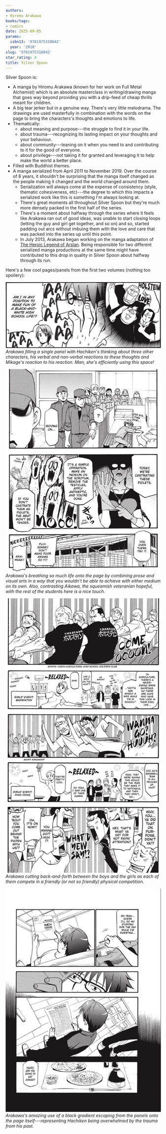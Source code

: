 ```yaml
---
authors:
- Hiromu Arakawa
books/tags:
- comics
date: 2025-09-05
params:
  isbn13: '9781975310042'
  year: '2018'
slug: '9781975310042'
star_rating: 4
title: Silver Spoon
---
```


<!--more-->

Silver Spoon is:
- A manga by Hiromu Arakawa (known for her work on Full Metal Alchemist) which is an absolute masterclass in writing/drawing manga that goes way beyond providing you with a drip-feed of cheap thrills meant for children.
- A big tear jerker but in a genuine way. There's very little melodrama. The drawings are used masterfully in combination with the words on the page to bring the characters's thoughts and emotions to life. 
- Thematically:
  - about meaning and purpose---the struggle to find it in your life.
  - about trauma---recognizing its lasting impact on your thoughts and your behaviour.
  - about community---leaning on it when you need to and contributing to it for the good of everyone.
  - about privilege---not taking it for granted and leveraging it to help make the world a better place.
- Filled with Buddhist themes.
- A manga serialized from April 2011 to November 2019. Over the course of 8 years, it shouldn't be surprising that the manga itself changed as the people making it changed and the world changed around them.
  - Serialization will always come at the expense of consistency (style, thematic cohesiveness, etc)---the degree to which this impacts a serialized work like this is something I'm always looking at.
  - There's great moments all throughout Silver Spoon but they're much more densely packed in the first half of the series.
  - There's a moment about halfway through the series where it feels like Arakawa ran out of good ideas, was unable to start closing loops (letting the guy and girl get together, and so on) and so, started padding out arcs without imbuing them with the love and care that was packed into the series up until this point.
  - In July 2013, Arakawa began working on the manga adaptation of [The Heroic Legend of Arslan](https://en.wikipedia.org/wiki/The_Heroic_Legend_of_Arslan). Being responsible for two different serialized manga productions at the same time might have contributed to this drop in quality in Silver Spoon about halfway through its run.

Here's a few cool pages/panels from the first two volumes (nothing too spoilery):

![](1.png)
_Arakawa filling a single panel with Hachiken's thinking about three other characters, his verbal and non-verbal reactions to these thoughts and Mikage's reaction to his reaction. Man, she's efficiently using this space!_

![](2.png)
_Arakawa's breathing so much life onto the page by combining prose and visual arts in a way that you wouldn't be able to achieve with either medium on its own. Also, contrasting Aikawa, the squeamish veteranian hopeful, with the rest of the students here is a nice touch._

![](3.png)
_Arakawa cutting back-and-forth between the boys and the girls as each of them compete in a friendly (or not so friendly) physical competition._

![](4.png)
_Arakawa's amazing use of a black gradient escaping from the panels onto the page itself---representing Hachiken being overwhelmed by the trauma from his past._

